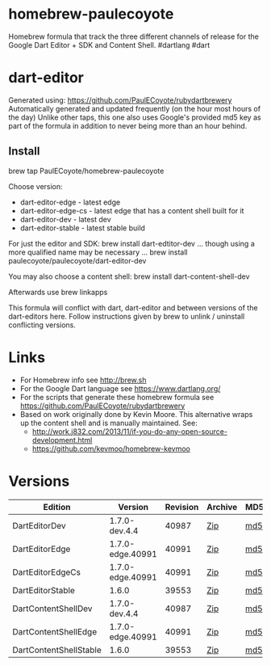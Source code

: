 homebrew-paulecoyote
====================

Homebrew formula that track the three different channels of release for the Google Dart Editor + SDK and Content Shell.  #dartlang #dart

dart-editor
===========

Generated using: https://github.com/PaulECoyote/rubydartbrewery
Automatically generated and updated frequently (on the hour most hours of the day)
Unlike other taps, this one also uses Google's provided md5 key as part of the formula in addition to never being more than an hour behind.

Install
-------
brew tap PaulECoyote/homebrew-paulecoyote

Choose version:
* dart-editor-edge - latest edge
* dart-editor-edge-cs - latest edge that has a content shell built for it
* dart-editor-dev - latest dev
* dart-editor-stable - latest stable build

For just the editor and SDK:
brew install dart-edtitor-dev
... though using a more qualified name may be necessary ...
brew install paulecoyote/paulecoyote/dart-editor-dev

You may also choose a content shell:
brew install dart-content-shell-dev

Afterwards use 
brew linkapps

This formula will conflict with dart, dart-editor and between versions of the dart-editors here.  Follow instructions given by brew to unlink / uninstall conflicting versions.

Links
=====
* For Homebrew info see http://brew.sh
* For the Google Dart language see https://www.dartlang.org/
* For the scripts that generate these homebrew formula see https://github.com/PaulECoyote/rubydartbrewery
* Based on work originally done by Kevin Moore. This alternative wraps up the content shell and is manually maintained.  See: 
    * http://work.j832.com/2013/11/if-you-do-any-open-source-development.html
    * https://github.com/kevmoo/homebrew-kevmoo

Versions
========
| Edition | Version | Revision | Archive | MD5 | Notes |
| ------- | ------- | -------- | ------- | --- | ----- |
| DartEditorDev | 1.7.0-dev.4.4 | 40987 | [Zip](https://storage.googleapis.com/dart-archive/channels/dev/release/40987/editor/darteditor-macos-x64.zip) | [md5](https://storage.googleapis.com/dart-archive/channels/dev/release/40987/editor/darteditor-macos-x64.zip.md5sum) | [Changes](https://storage.googleapis.com/dart-archive/channels/dev/release/latest/changelog.html) |
| DartEditorEdge | 1.7.0-edge.40991 | 40991 | [Zip](https://storage.googleapis.com/dart-archive/channels/be/raw/40991/editor/darteditor-macos-x64.zip) | [md5](https://storage.googleapis.com/dart-archive/channels/be/raw/40991/editor/darteditor-macos-x64.zip.md5sum) | - |
| DartEditorEdgeCs | 1.7.0-edge.40991 | 40991 | [Zip](https://storage.googleapis.com/dart-archive/channels/be/raw/40991/editor/darteditor-macos-x64.zip) | [md5](https://storage.googleapis.com/dart-archive/channels/be/raw/40991/editor/darteditor-macos-x64.zip.md5sum) | - |
| DartEditorStable | 1.6.0 | 39553 | [Zip](https://storage.googleapis.com/dart-archive/channels/stable/release/39553/editor/darteditor-macos-x64.zip) | [md5](https://storage.googleapis.com/dart-archive/channels/stable/release/39553/editor/darteditor-macos-x64.zip.md5sum) | [Changes](https://storage.googleapis.com/dart-archive/channels/stable/release/latest/changelog.html) |
| DartContentShellDev | 1.7.0-dev.4.4 | 40987 | [Zip](https://storage.googleapis.com/dart-archive/channels/dev/release/40987/dartium/content_shell-macos-ia32-release.zip) | [md5](https://storage.googleapis.com/dart-archive/channels/dev/release/40987/dartium/content_shell-macos-ia32-release.zip.md5sum) | - |
| DartContentShellEdge | 1.7.0-edge.40991 | 40991 | [Zip](https://storage.googleapis.com/dart-archive/channels/be/raw/40991/dartium/content_shell-macos-ia32-release.zip) | [md5](https://storage.googleapis.com/dart-archive/channels/be/raw/40991/dartium/content_shell-macos-ia32-release.zip.md5sum) | - |
| DartContentShellStable | 1.6.0 | 39553 | [Zip](https://storage.googleapis.com/dart-archive/channels/stable/release/39553/dartium/content_shell-macos-ia32-release.zip) | [md5](https://storage.googleapis.com/dart-archive/channels/stable/release/39553/dartium/content_shell-macos-ia32-release.zip.md5sum) | - |
